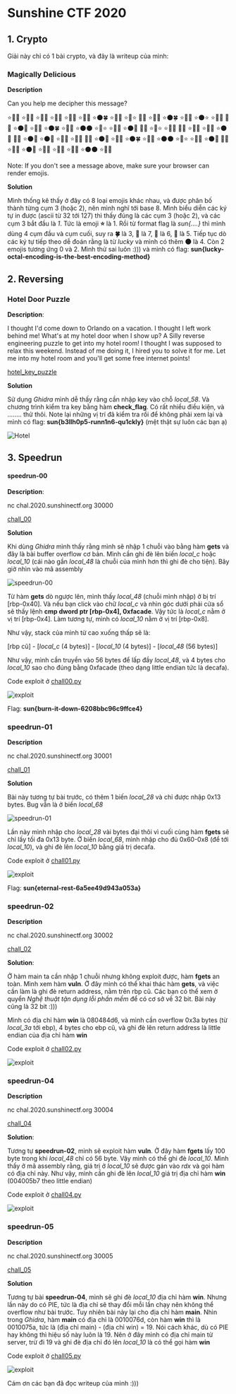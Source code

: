 # Sunshine CTF 2020

## 1. Crypto

Giải này chỉ có 1 bài crypto, và đây là writeup của mình:

### Magically Delicious

**Description**

Can you help me decipher this message?

⭐🌈🍀 ⭐🌈🦄 ⭐🦄🌈 ⭐🎈🍀 ⭐🦄🌑 ⭐🌈🦄 ⭐🌑🍀 ⭐🦄🍀 ⭐🎈⭐ 🦄🦄 ⭐🦄🎈 ⭐🌑🍀 ⭐🌈🌑 ⭐🌑⭐ ⭐🦄🌑 🦄🦄 ⭐🌑🦄 ⭐🦄🌈 ⭐🌑🍀 ⭐🦄🎈 ⭐🌑🌑 ⭐🦄⭐ ⭐🦄🌈 ⭐🌑🎈 🦄🦄 ⭐🦄⭐ ⭐🌈🍀 🦄🦄 ⭐🌈🌑 ⭐🦄💜 ⭐🌑🦄 🦄🦄 ⭐🌑🐴 ⭐🌑🦄 ⭐🌈🍀 ⭐🌈🌑 🦄🦄 ⭐🌑🦄 ⭐🦄🌈 ⭐🌑🍀 ⭐🦄🎈 ⭐🌑🌑 ⭐🦄⭐ ⭐🦄🌈 ⭐🌑🎈 🦄🦄 ⭐🦄🦄 ⭐🌑🦄 ⭐🌈🌑 ⭐🦄💜 ⭐🦄🎈 ⭐🌑🌑 ⭐🎈🦄

Note: If you don't see a message above, make sure your browser can render emojis.

**Solution**

Mình thống kê thấy ở đây có 8 loại emojis khác nhau, và được phân bố thành từng cụm 3 (hoặc 2), nên mình nghĩ tới base 8. Mình biểu diễn các ký tự in được (ascii từ 32 tới 127) thì thấy đúng là các cụm 3 (hoặc 2), và các cụm 3 bắt đầu là *1*. Tức là emoji **⭐** là 1. Rồi từ format flag là *sun{....}* thì mình dùng 4 cụm đầu và cụm cuối, suy ra **🍀** là 3, **🎈** là 7, **🌈** là 6, **🦄** là 5. Tiếp tục dò các ký tự tiếp theo dễ đoán rằng là từ *lucky* và mình có thêm **🌑** là 4. Còn 2 emojis tương ứng 0 và 2. Mình thử sai luôn :))) và mình có flag: **sun{lucky-octal-encoding-is-the-best-encoding-method}**

## 2.  Reversing

### Hotel Door Puzzle

**Description**:

I thought I'd come down to Orlando on a vacation. I thought I left work behind me! What's at my hotel door when I show up? A Silly reverse engineering puzzle to get into my hotel room! I thought I was supposed to relax this weekend. Instead of me doing it, I hired you to solve it for me. Let me into my hotel room and you'll get some free internet points!

[hotel_key_puzzle](hotel_key_puzzle)

**Solution**

Sử dụng *Ghidra* mình dễ thấy rằng cần nhập key vào chỗ *local_58*. Và chương trình kiểm tra key bằng hàm **check_flag**. Có rất nhiều điều kiện, và ........  thử thôi. Note lại những vị trí đã kiểm tra rồi để không phải xem lại và mình có flag: **sun{b3llh0p5-runn1n6-qu1ckly}** (mệt thật sự luôn các bạn ạ)

![Hotel](re1.png)

## 3. Speedrun

#### speedrun-00

**Description**:

nc chal.2020.sunshinectf.org 30000

[chall_00](chall_00)

**Solution**

Khi dùng *Ghidra* mình thấy rằng mình sẽ nhập 1 chuỗi vào bằng hàm **gets** và đây là bài buffer overflow cơ bản. Mình cần ghi đè lên biến *local_c* hoặc *local_10* (cái nào gần *local_48* là chuỗi của mình hơn thì ghi đè cho tiện). Bây giờ nhìn vào mã assembly

![speedrun-00](sr1.png)

Từ hàm **gets** dò ngược lên, mình thấy *local_48* (chuỗi mình nhập) ở bị trí [rbp-0x40]. Và nếu bạn click vào chữ *local_c* và nhìn góc dưới phải cửa sổ sẽ thấy lệnh **cmp dword ptr [rbp-0x4], 0xfacade**. Vậy tức là *local_c* nằm ở vị trí [rbp-0x4]. Làm tương tự, mình có *local_10* nằm ở vị trí [rbp-0x8].

Như vậy, stack của mình từ cao xuống thấp sẽ là:

[rbp cũ] - [*local_c* (4 bytes)] - [*local_10* (4 bytes)] - [*local_48* (56 bytes)]

Như vậy, mình cần truyền vào 56 bytes để lấp đầy *local_48*, và 4 bytes cho *local_10* sao cho đúng bằng 0xfacade (theo dạng little endian tức là decafa).

Code exploit ở [chall00.py](chall00.py)

![exploit](sr0solve.png)

Flag: **sun{burn-it-down-6208bbc96c9ffce4}**

### speedrun-01

**Description**

nc chal.2020.sunshinectf.org 30001

[chall_01](chall_01)

**Solution**

Bài này tương tự bài trước, có thêm 1 biến *local_28* và chỉ được nhập 0x13 bytes. Bug vẫn là ở biến *local_68*

![speedrun-01](sr1.png)

Lần này mình nhập cho *local_28* vài bytes đại thôi vì cuối cùng hàm **fgets** sẽ chỉ lấy tối đa 0x13 byte. Ở biến *local_68*, mình nhập cho đủ 0x60-0x8 (để tới *local_10*), và ghi đè lên *local_10* bằng giá trị decafa.

Code exploit ở [chall01.py](chall01.py)

![exploit](sr1solve.png)

Flag: **sun{eternal-rest-6a5ee49d943a053a}**

### speedrun-02

**Description**

nc chal.2020.sunshinectf.org 30002

[chall_02](chall_02)

**Solution**:

Ở hàm main ta cần nhập 1 chuỗi nhưng không exploit được, hàm **fgets** an toàn. Mình xem hàm **vuln**. Ở đây mình có thể khai thác hàm **gets**, và việc cần làm là ghi đè return address, nằm trên rbp cũ. Các bạn có thể xem ở quyển *Nghệ thuật tận dụng lỗi phần mềm* để có cơ sở về 32 bit. Bài này cũng là 32 bit :)))

Mình có địa chỉ hàm **win** là 080484d6, và mình cần overflow 0x3a bytes (từ *local_3a* tới ebp), 4 bytes cho ebp cũ, và ghi đè lên return address là little endian của địa chỉ hàm **win**

Code exploit ở [chall02.py](chall02.py)

![exploit](sr2solve.png)

### speedrun-04

**Description**

nc chal.2020.sunshinectf.org 30004

[chall_04](chall_04)

**Solution**:

Tương tự **speedrun-02**, mình sẽ exploit hàm **vuln**. Ở đây hàm **fgets** lấy 100 byte trong khi *local_48* chỉ có 56 byte. Vậy mình có thể ghi đè *local_10*. Mình thấy ở mã assembly rằng, giá trị ở *local_10* sẽ được gán vào *rdx* và gọi hàm có địa chỉ này. Như vậy, mình cần ghi đè lên *local_10* giá trị địa chỉ hàm **win** (004005b7 theo little endian)

Code exploit ở [chall04.py](chall04.py)

![exploit](sr4solve.png)

### speedrun-05

**Description**

nc chal.2020.sunshinectf.org 30005

[chall_05](chall_05)

**Solution**

Tương tự bài **speedrun-04**, mình sẽ ghi đè *local_10* địa chỉ hàm **win**. Nhưng lần này do có PIE, tức là địa chỉ sẽ thay đổi mỗi lần chạy nên không thể overflow như bài trước. Tuy nhiên bài này lại cho địa chỉ hàm **main**. Nhìn trong *Ghidra*, hàm **main** có địa chỉ là 0010076d, còn hàm **win** thì là 0010075a, tức là (địa chỉ main) - (địa chỉ win) = 19. Nói cách khác, dù có PIE hay không thì hiệu số này luôn là 19. Nên ở đây mình có địa chỉ main từ server, trừ đi 19 và ghi đè địa chỉ đó lên *local_10* là có thể gọi hàm **win**

Code exploit ở [chall05.py](chall05.py)

![exploit](sr5solve.png)

Cám ơn các bạn đã đọc writeup của mình :)))